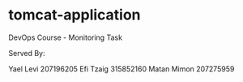 # tomcat-application
DevOps Course - Monitoring Task


Served By: 

Yael Levi 207196205
Efi Tzaig 315852160
Matan Mimon 207275959
